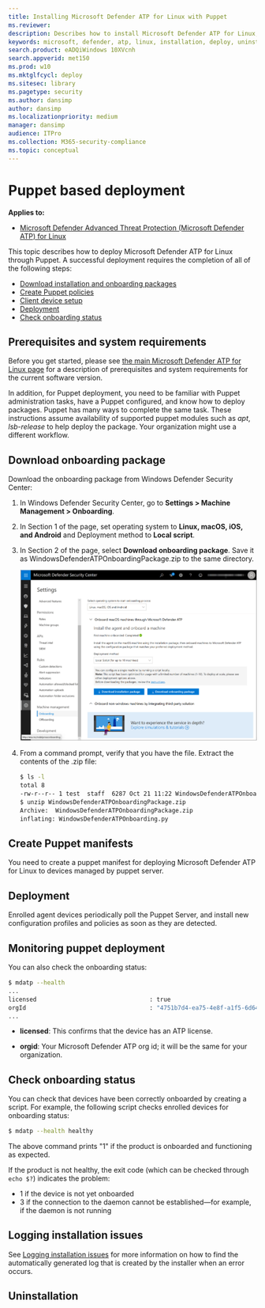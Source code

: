 ```yaml
---
title: Installing Microsoft Defender ATP for Linux with Puppet
ms.reviewer: 
description: Describes how to install Microsoft Defender ATP for Linux, using Puppet.
keywords: microsoft, defender, atp, linux, installation, deploy, uninstallation, puppet, ansible, linux, redhat, ubuntu, debian, sles, suse, centos
search.product: eADQiWindows 10XVcnh
search.appverid: met150
ms.prod: w10
ms.mktglfcycl: deploy
ms.sitesec: library
ms.pagetype: security
ms.author: dansimp
author: dansimp
ms.localizationpriority: medium
manager: dansimp
audience: ITPro
ms.collection: M365-security-compliance 
ms.topic: conceptual
---
```


# Puppet based deployment

**Applies to:**

- [Microsoft Defender Advanced Threat Protection (Microsoft Defender ATP) for Linux](microsoft-defender-atp-linux.md)

This topic describes how to deploy Microsoft Defender ATP for Linux through Puppet. A successful deployment requires the completion of all of the following steps:
- [Download installation and onboarding packages](#download-installation-and-onboarding-packages)
- [Create Puppet policies](#create-jamf-policies)
- [Client device setup](#client-device-setup)
- [Deployment](#deployment)
- [Check onboarding status](#check-onboarding-status)

## Prerequisites and system requirements

Before you get started, please see [the main Microsoft Defender ATP for Linux page](microsoft-defender-atp-linux.md) for a description of prerequisites and system requirements for the current software version.

In addition, for Puppet deployment, you need to be familiar with Puppet administration tasks, have a Puppet configured, and know how to deploy packages. Puppet has many ways to complete the same task. These instructions assume availability of supported puppet modules such as *apt*, *lsb-release* to help deploy the package. Your organization might use a different workflow.

## Download onboarding package

Download the onboarding package from Windows Defender Security Center:

1. In Windows Defender Security Center, go to **Settings > Machine Management > Onboarding**.
2. In Section 1 of the page, set operating system to **Linux, macOS, iOS, and Android** and Deployment method to **Local script**.
3. In Section 2 of the page, select **Download onboarding package**. Save it as WindowsDefenderATPOnboardingPackage.zip to the same directory.

    ![Windows Defender Security Center screenshot](images/ATP_Portal_Onboarding_page.png)

4. From a command prompt, verify that you have the file.
    Extract the contents of the .zip file:
  
    ```bash
    $ ls -l
    total 8
    -rw-r--r-- 1 test  staff  6287 Oct 21 11:22 WindowsDefenderATPOnboardingPackage.zip
    $ unzip WindowsDefenderATPOnboardingPackage.zip
    Archive:  WindowsDefenderATPOnboardingPackage.zip
    inflating: WindowsDefenderATPOnboarding.py
    ```

## Create Puppet manifests

You need to create a puppet manifest for deploying Microsoft Defender ATP for Linux to devices managed by puppet server.

## Deployment

Enrolled agent devices periodically poll the Puppet Server, and install new configuration profiles and policies as soon as they are detected.

## Monitoring puppet deployment


You can also check the onboarding status:

```bash
$ mdatp --health
...
licensed                                : true
orgId                                   : "4751b7d4-ea75-4e8f-a1f5-6d640c65bc45"
...
```

- **licensed**: This confirms that the device has an ATP license.

- **orgid**: Your Microsoft Defender ATP org id; it will be the same for your organization.

## Check onboarding status

You can check that devices have been correctly onboarded by creating a script. For example, the following script checks enrolled devices for onboarding status:

```bash
$ mdatp --health healthy
```

The above command prints "1" if the product is onboarded and functioning as expected.

If the product is not healthy, the exit code (which can be checked through `echo $?`) indicates the problem:
- 1 if the device is not yet onboarded
- 3 if the connection to the daemon cannot be established—for example, if the daemon is not running

## Logging installation issues

See [Logging installation issues](microsoft-defender-atp-linux-resources.md#logging-installation-issues) for more information on how to find the automatically generated log that is created by the installer when an error occurs.

## Uninstallation


